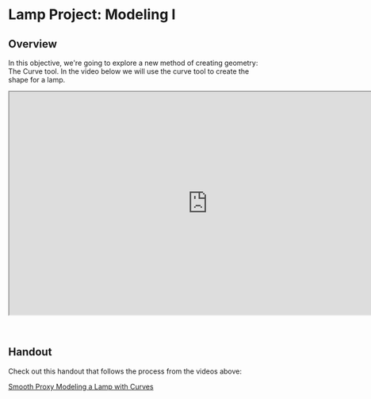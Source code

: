 # Lamp Project: Modeling I

<h2>Overview</h2>
<p>In this objective, we're going to explore a new method of creating geometry: The Curve tool. In the video below we will use the curve tool to create the shape for a lamp.</p>
<p><iframe src="https://www.youtube.com/embed/QhRIbx9GVjs?rel=0" width="800" height="450" allowfullscreen="allowfullscreen" allow="accelerometer; autoplay; clipboard-write; encrypted-media; gyroscope; picture-in-picture" data-mce-fragment="1"></iframe></p>
<p>&nbsp;</p>
<h2>Handout</h2>
<p>Check out this handout that follows the process from the videos above:</p>
<p><a class="instructure_file_link inline_disabled external" href="https://www.dropbox.com/s/9ku7vkg81u8oxdo/Smooth%20Proxy%20Modeling%20a%20Lamp.pdf?dl=0" target="_blank"><span>Smooth Proxy Modeling a Lamp with Curves</span></a></p>